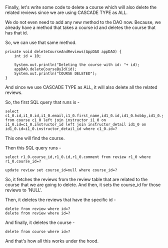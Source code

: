 Finally, let's write some code to delete a course which will also delete the related reviews since we are using CASCADE TYPE as ALL.

We do not even need to add any new method to the DAO now. Because, we already have a method that takes a course id and deletes the course that has that id.

So, we can use that same method.

    private void deleteCourseAndReviews(AppDAO appDAO) {
		int id = 10;

		System.out.println("Deleting the course with id: "+ id);
		appDAO.deleteCourseById(id);
		System.out.println("COURSE DELETED");
	}

And since we use CASCADE TYPE as ALL, it will also delete all the related reviews.

So, the first SQL query that runs is -

    select c1_0.id,i1_0.id,i1_0.email,i1_0.first_name,id1_0.id,id1_0.hobby,id1_0.youtube_channel,i1_0.last_name,c1_0.title from course c1_0 left join instructor i1_0 on i1_0.id=c1_0.instructor_id left join instructor_detail id1_0 on id1_0.id=i1_0.instructor_detail_id where c1_0.id=?

This one will find the course.

Then this SQL query runs - 

    select r1_0.course_id,r1_0.id,r1_0.comment from review r1_0 where r1_0.course_id=?

    update review set course_id=null where course_id=?

So, it fetches the reviews from the review table that are related to the course that we are going to delete. And then, it sets the course_id for those reviews to 'NULL'.

Then, it deletes the reviews that have the specific id - 

    delete from review where id=?
    delete from review where id=?

And finally, it deletes the course - 

    delete from course where id=?

And that's how all this works under the hood.


